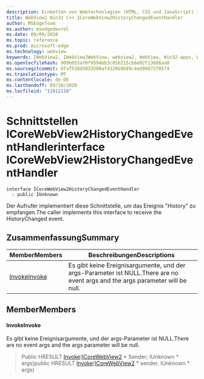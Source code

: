 ```yaml
---
description: Einbetten von Webtechnologien (HTML, CSS und JavaScript) in ihre systemeigenen Anwendungen mit dem Microsoft Edge WebView2-Steuerelement
title: WebView2 Win32 C++ ICoreWebView2HistoryChangedEventHandler
author: MSEdgeTeam
ms.author: msedgedevrel
ms.date: 09/09/2020
ms.topic: reference
ms.prod: microsoft-edge
ms.technology: webview
keywords: IWebView2, IWebView2WebView, webview2, WebView, Win32-apps, Win32, Edge, ICoreWebView2, ICoreWebView2Controller, Browser-Steuerelement, Edge-HTML, ICoreWebView2HistoryChangedEventHandler
ms.openlocfilehash: 909b055af0f9594bb3c85b215cb8e02f13606aa0
ms.sourcegitcommit: 0faf538d5033508af4320b9b89c4ed99872f0574
ms.translationtype: MT
ms.contentlocale: de-DE
ms.lasthandoff: 09/10/2020
ms.locfileid: "11012110"
---
```

# <span data-ttu-id="3e9bd-104">Schnittstellen ICoreWebView2HistoryChangedEventHandler</span><span class="sxs-lookup"><span data-stu-id="3e9bd-104">interface ICoreWebView2HistoryChangedEventHandler</span></span> 

```
interface ICoreWebView2HistoryChangedEventHandler
  : public IUnknown
```

<span data-ttu-id="3e9bd-105">Der Aufrufer implementiert diese Schnittstelle, um das Ereignis "History" zu empfangen.</span><span class="sxs-lookup"><span data-stu-id="3e9bd-105">The caller implements this interface to receive the HistoryChanged event.</span></span>

## <span data-ttu-id="3e9bd-106">Zusammenfassung</span><span class="sxs-lookup"><span data-stu-id="3e9bd-106">Summary</span></span>

 <span data-ttu-id="3e9bd-107">Member</span><span class="sxs-lookup"><span data-stu-id="3e9bd-107">Members</span></span>                        | <span data-ttu-id="3e9bd-108">Beschreibungen</span><span class="sxs-lookup"><span data-stu-id="3e9bd-108">Descriptions</span></span>
--------------------------------|---------------------------------------------
[<span data-ttu-id="3e9bd-109">Invoke</span><span class="sxs-lookup"><span data-stu-id="3e9bd-109">Invoke</span></span>](#invoke) | <span data-ttu-id="3e9bd-110">Es gibt keine Ereignisargumente, und der args-Parameter ist NULL.</span><span class="sxs-lookup"><span data-stu-id="3e9bd-110">There are no event args and the args parameter will be null.</span></span>

## <span data-ttu-id="3e9bd-111">Member</span><span class="sxs-lookup"><span data-stu-id="3e9bd-111">Members</span></span>

#### <span data-ttu-id="3e9bd-112">Invoke</span><span class="sxs-lookup"><span data-stu-id="3e9bd-112">Invoke</span></span> 

<span data-ttu-id="3e9bd-113">Es gibt keine Ereignisargumente, und der args-Parameter ist NULL.</span><span class="sxs-lookup"><span data-stu-id="3e9bd-113">There are no event args and the args parameter will be null.</span></span>

> <span data-ttu-id="3e9bd-114">Public HRESULT [Invoke](#invoke)([ICoreWebView2](icorewebview2.md) \* Sender; IUnknown \* args)</span><span class="sxs-lookup"><span data-stu-id="3e9bd-114">public HRESULT [Invoke](#invoke)([ICoreWebView2](icorewebview2.md) \* sender, IUnknown \* args)</span></span>

